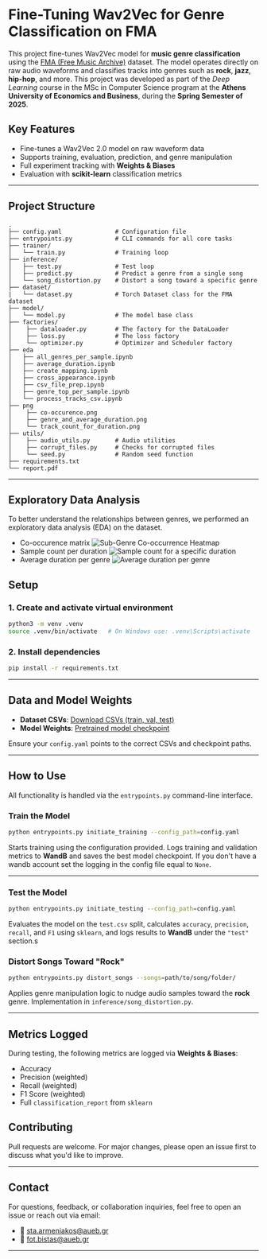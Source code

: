 # Fine-Tuning Wav2Vec for Genre Classification on FMA

This project fine-tunes Wav2Vec model for **music genre classification** using the [FMA (Free Music Archive)](https://github.com/mdeff/fma) dataset. The model operates directly on raw audio waveforms and classifies tracks into genres such as **rock**, **jazz**, **hip-hop**, and more. This project was developed as part of the *Deep Learning* course in the MSc in Computer Science program at the **Athens University of Economics and Business**, during the **Spring Semester of 2025**.


## Key Features

- Fine-tunes a Wav2Vec 2.0 model on raw waveform data
- Supports training, evaluation, prediction, and genre manipulation
- Full experiment tracking with **Weights & Biases**
- Evaluation with **scikit-learn** classification metrics

---

## Project Structure

```
.
├── config.yaml               # Configuration file
├── entrypoints.py            # CLI commands for all core tasks
├── trainer/
│   └── train.py              # Training loop
├── inference/
│   ├── test.py               # Test loop
│   ├── predict.py            # Predict a genre from a single song
│   └── song_distortion.py    # Distort a song toward a specific genre
├── dataset/
|   └── dataset.py            # Torch Dataset class for the FMA dataset
├── model/
│   └── model.py              # The model base class
├── factories/
│    ├── dataloader.py        # The factory for the DataLoader
│    ├── loss.py              # The loss factory
│    └── optimizer.py         # Optimizer and Scheduler factory
├── eda
│   ├── all_genres_per_sample.ipynb
│   ├── average_duration.ipynb
│   ├── create_mapping.ipynb
│   ├── cross_appearance.ipynb
│   ├── csv_file_prep.ipynb
│   ├── genre_top_per_sample.ipynb
│   └── process_tracks_csv.ipynb
├── png
│    ├── co-occurence.png
│    ├── genre_and_average_duration.png
│    └── track_count_for_duration.png
├── utils/
│    ├── audio_utils.py       # Audio utilities
│    ├── corrupt_files.py     # Checks for corrupted files
│    └── seed.py              # Random seed function
├── requirements.txt
└── report.pdf
```

---

## Exploratory Data Analysis 

To better understand the relationships between genres, we performed an exploratory data analysis (EDA) on the dataset. 

- Co-occurence matrix
![Sub-Genre Co-occurrence Heatmap](png/co-occurence.png)
- Sample count per duration
![Sample count for a specific duration](png/track_count_for_duration.png)
- Average duration per genre
![Average duration per genre](png/genre_and_average_duration.png)


## Setup

### 1. Create and activate virtual environment

```bash
python3 -m venv .venv
source .venv/bin/activate   # On Windows use: .venv\Scripts\activate
```

### 2. Install dependencies

```bash
pip install -r requirements.txt
```

---

## Data and Model Weights

- **Dataset CSVs**: [Download CSVs (train, val, test)](https://your-dataset-link.com)
- **Model Weights**: [Pretrained model checkpoint](https://your-model-weights-link.com)

Ensure your `config.yaml` points to the correct CSVs and checkpoint paths.

---

## How to Use

All functionality is handled via the `entrypoints.py` command-line interface.

### Train the Model

```bash
python entrypoints.py initiate_training --config_path=config.yaml
```

Starts training using the configuration provided. Logs training and validation metrics to **WandB** and saves the best model checkpoint.
If you don't have a wandb account set the logging in the config file equal to `None`.


---

### Test the Model

```bash
python entrypoints.py initiate_testing --config_path=config.yaml
```

Evaluates the model on the `test.csv` split, calculates `accuracy`, `precision`, `recall`, and `F1` using `sklearn`, and logs results to **WandB** under the `"test"` section.s



### Distort Songs Toward "Rock"

```bash
python entrypoints.py distort_songs --songs=path/to/song/folder/
```

Applies genre manipulation logic to nudge audio samples toward the **rock** genre. Implementation in `inference/song_distortion.py`.

---

## Metrics Logged

During testing, the following metrics are logged via **Weights & Biases**:

- Accuracy
- Precision (weighted)
- Recall (weighted)
- F1 Score (weighted)
- Full `classification_report` from `sklearn`

## Contributing

Pull requests are welcome. For major changes, please open an issue first to discuss what you'd like to improve.

---

## Contact

For questions, feedback, or collaboration inquiries, feel free to open an issue or reach out via email:

- 📧 [sta.armeniakos@aueb.gr](mailto:sta.armeniakos@aueb.gr)
- 📧 [fot.bistas@aueb.gr](mailto:fot.bistas@aueb.gr)

---
